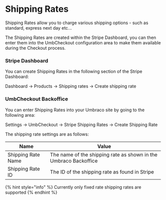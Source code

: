 # Shipping Rates

Shipping Rates allow you to charge various shipping options - such as standard, express next day etc...

The Shipping Rates are created within the Stripe Dashboard, you can then enter them into the UmbCheckout configuration area to make them available during the Checkout process.

### Stripe Dashboard

You can create Shipping Rates in the following section of the Stripe Dashboard:

Dashboard -> Products -> Shipping rates -> Create shipping rate

### UmbCheckout Backoffice

You can enter Shipping Rates into your Umbraco site by going to the following area:

Settings -> UmbCheckout -> Stripe Shipping Rates -> Create Shipping Rate

The shipping rate settings are as follows:

| Name               | Value                                                            |
| ------------------ | ---------------------------------------------------------------- |
| Shipping Rate Name | The name of the shipping rate as shown in the Umbraco Backoffice |
| Shipping Rate ID   | The ID of the shipping rate as found in Stripe                   |

{% hint style="info" %}
Currently only fixed rate shipping rates are supported
{% endhint %}
